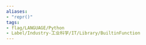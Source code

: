 ```yaml
---
aliases:
- "repr()"
tags:
- flag/LANGUAGE/Python
- Label/Industry-工业科学/IT/Library/BuiltinFunction
---
```

